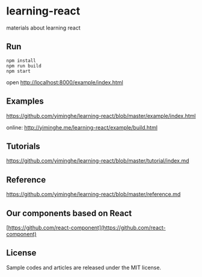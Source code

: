 # learning-react

materials about learning react

## Run

```
npm install
npm run build
npm start
```

open  [http://localhost:8000/example/index.html](http://localhost:8000/example/index.html)

## Examples

https://github.com/yiminghe/learning-react/blob/master/example/index.html

online: http://yiminghe.me/learning-react/example/build.html

## Tutorials

https://github.com/yiminghe/learning-react/blob/master/tutorial/index.md

## Reference

https://github.com/yiminghe/learning-react/blob/master/reference.md

## Our components based on React

[https://github.com/react-component](https://github.com/react-component)

## License

Sample codes and articles are released under the MIT license.